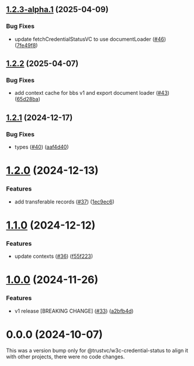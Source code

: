## [1.2.3-alpha.1](https://github.com/TrustVC/w3c/compare/@trustvc/w3c-credential-status@1.2.2...@trustvc/w3c-credential-status@1.2.3-alpha.1) (2025-04-09)


### Bug Fixes

* update fetchCredentialStatusVC to use documentLoader ([#46](https://github.com/TrustVC/w3c/issues/46)) ([7fe49f8](https://github.com/TrustVC/w3c/commit/7fe49f8e5a01cf36f4fdd87bccd72f87554a9072))

## [1.2.2](https://github.com/TrustVC/w3c/compare/@trustvc/w3c-credential-status@1.2.1...@trustvc/w3c-credential-status@1.2.2) (2025-04-07)


### Bug Fixes

* add context cache for bbs v1 and export document loader ([#43](https://github.com/TrustVC/w3c/issues/43)) ([65d28ba](https://github.com/TrustVC/w3c/commit/65d28bab684344fe325a1c636fb99c77242d3e72))

## [1.2.1](https://github.com/TrustVC/w3c/compare/@trustvc/w3c-credential-status@1.2.0...@trustvc/w3c-credential-status@1.2.1) (2024-12-17)


### Bug Fixes

* types ([#40](https://github.com/TrustVC/w3c/issues/40)) ([aaf4d40](https://github.com/TrustVC/w3c/commit/aaf4d40a7d2551f96adf7cb7e0b68bfeba12c795))

# [1.2.0](https://github.com/TrustVC/w3c/compare/@trustvc/w3c-credential-status@1.1.0...@trustvc/w3c-credential-status@1.2.0) (2024-12-13)


### Features

* add transferable records ([#37](https://github.com/TrustVC/w3c/issues/37)) ([1ec9ec6](https://github.com/TrustVC/w3c/commit/1ec9ec634c9a4824a895ab03233904411a19883c))

# [1.1.0](https://github.com/TrustVC/w3c/compare/@trustvc/w3c-credential-status@1.0.0...@trustvc/w3c-credential-status@1.1.0) (2024-12-12)


### Features

* update contexts ([#36](https://github.com/TrustVC/w3c/issues/36)) ([f55f223](https://github.com/TrustVC/w3c/commit/f55f22329caa8e4b61b5fb642defdc5523edce6a))

# [1.0.0](https://github.com/TrustVC/w3c/compare/@trustvc/w3c-credential-status@0.0.0...@trustvc/w3c-credential-status@1.0.0) (2024-11-26)


### Features

* v1 release [BREAKING CHANGE] ([#33](https://github.com/TrustVC/w3c/issues/33)) ([a2bfb4d](https://github.com/TrustVC/w3c/commit/a2bfb4d8c2ae2582c1ed8a992ea262b0a2fd1353))

# 0.0.0 (2024-10-07)

This was a version bump only for @trustvc/w3c-credential-status to align it with other projects, there were no code changes.
